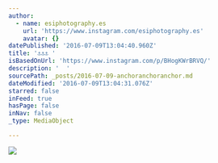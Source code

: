 ```yaml
---
author:
  - name: esiphotography.es
    url: 'https://www.instagram.com/esiphotography.es'
    avatar: {}
datePublished: '2016-07-09T13:04:40.960Z'
title: '⚓️⚓️⚓️ '
isBasedOnUrl: 'https://www.instagram.com/p/BHogKWrBRVQ/'
description: '  '
sourcePath: _posts/2016-07-09-anchoranchoranchor.md
dateModified: '2016-07-09T13:04:31.076Z'
starred: false
inFeed: true
hasPage: false
inNav: false
_type: MediaObject

---
```

![  ](https://imgflo.herokuapp.com/graph/vahj1ThiexotieMo/e93f2e5715856f73d8bb5d8fd936add0/croprotate.jpg?cropheight=440&cropwidth=640&degrees=0&input=https%3A%2F%2Fscontent.cdninstagram.com%2Ft51.2885-15%2Fs640x640%2Fsh0.08%2Fe35%2F13642887_1595916990705933_1304214891_n.jpg%3Fig_cache_key%3DMTI5MDQyMjc0MjI2ODg0MzM0NA%253D%253D.2&x=0&y=97)